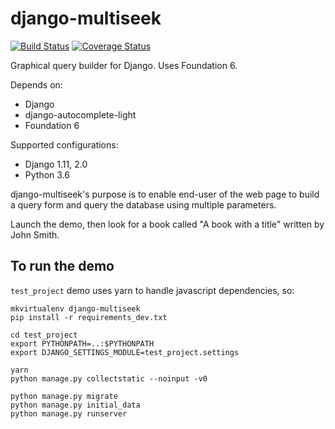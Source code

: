 django-multiseek
================

[![Build Status](https://travis-ci.org/mpasternak/django-multiseek.svg?branch=master)](https://travis-ci.org/mpasternak/django-multiseek)
[![Coverage Status](https://coveralls.io/repos/github/mpasternak/django-multiseek/badge.svg?branch=master)](https://coveralls.io/github/mpasternak/django-multiseek?branch=master)

Graphical query builder for Django. Uses Foundation 6.

Depends on:
* Django
* django-autocomplete-light
* Foundation 6

Supported configurations: 
* Django 1.11, 2.0
* Python 3.6

django-multiseek's purpose is to enable end-user of the web page to build a query form and query the database using multiple parameters.

Launch the demo, then look for a book called "A book with a title" written by John Smith.

To run the demo
---------------

`test_project` demo uses yarn to handle javascript dependencies, so:


    mkvirtualenv django-multiseek
    pip install -r requirements_dev.txt

    cd test_project
    export PYTHONPATH=..:$PYTHONPATH
    export DJANGO_SETTINGS_MODULE=test_project.settings

    yarn
    python manage.py collectstatic --noinput -v0

    python manage.py migrate
    python manage.py initial_data
    python manage.py runserver
